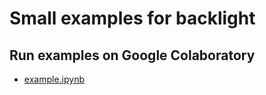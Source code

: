 # Small examples for backlight
## Run examples on Google Colaboratory
- [example.ipynb](https://colab.research.google.com/github/AlpacaDB/backlight/blob/master/examples/example.ipynb)
